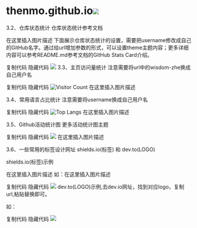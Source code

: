 # thenmo.github.io![](url)
3.2、仓库状态统计
仓库状态统计参考文档

在这里插入图片描述
下面展示仓库状态统计的设置，需要把username修改成自己的GitHub名字。通过给url增加参数的形式，可以设置theme主题内容；更多详细内容可以参考README.md参考文档的GitHub Stats Card介绍。

 复制代码 隐藏代码
![](https://github-readme-stats.vercel.app/api?username=thenmo&show_icons=true&theme=transparent)
3.3、主页访问量统计
注意需要将url中的wisdom-zhe换成自己用户名

 复制代码 隐藏代码
![Visitor Count](https://profile-counter.glitch.me/thenmo/count.svg)
在这里插入图片描述

3.4、常用语言占比统计
注意需要将username换成自己用户名

 复制代码 隐藏代码
![Top Langs](https://github-readme-stats.vercel.app/api/top-langs/?username=thenmo&layout=compact&theme=tokyonight)
在这里插入图片描述

3.5、Github活动统计图
更多活动统计图主题

 复制代码 隐藏代码
![](https://github-readme-activity-graph.cyclic.app/graph?username=thenmo&theme=dracula)
在这里插入图片描述

3.6、一些常用的标签设计网址
shields.io(标签)   和   dev.to(LOGO)

shields.io(标签)示例

在这里插入图片描述
如：在这里插入图片描述

 复制代码 隐藏代码
![](https://img.shields.io/badge/java-1.0-brightgreen)
dev.to(LOGO)示例,去dev.io网址，找到对应logo，复制url,粘贴替换即可。

如：

 复制代码 隐藏代码
![](https://img.shields.io/badge/iTerm2-000000?style=for-the-badge&logo=iterm2&logoColor=white)
